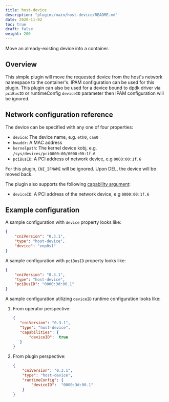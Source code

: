 ```yaml
---
title: host-device
description: "plugins/main/host-device/README.md"
date: 2020-11-02
toc: true
draft: false
weight: 200
---
```


Move an already-existing device into a container.

## Overview

This simple plugin will move the requested device from the host's network namespace
to the container's. IPAM configuration can be used for this plugin.
This plugin can also be used for a device bound to dpdk driver via `pciBusID` or
runtimeConfig `deviceID` parameter then IPAM configuration will be ignored.

## Network configuration reference

The device can be specified with any one of four properties:
* `device`: The device name, e.g. `eth0`, `can0`
* `hwaddr`: A MAC address
* `kernelpath`: The kernel device kobj, e.g. `/sys/devices/pci0000:00/0000:00:1f.6`
* `pciBusID`: A PCI address of network device, e.g `0000:00:1f.6`

For this plugin, `CNI_IFNAME` will be ignored. Upon DEL, the device will be moved back.

The plugin also supports the following [capability argument](https://github.com/containernetworking/cni/blob/master/CONVENTIONS.md):
* `deviceID`: A PCI address of the network device, e.g `0000:00:1f.6`

## Example configuration

A sample configuration with `device` property looks like:

```json
{
	"cniVersion": "0.3.1",
	"type": "host-device",
	"device": "enp0s1"
}
```

A sample configuration with `pciBusID` property looks like:

```json
{
	"cniVersion": "0.3.1",
	"type": "host-device",
	"pciBusID": "0000:3d:00.1"
}
```

A sample configuration utilizing `deviceID` runtime configuration looks like:

1. From operator perspective:
     ```json
    {
    	"cniVersion": "0.3.1",
    	"type": "host-device",
    	"capabilities": {
    		"deviceID":  true
    	}
    }
    ```
2. From plugin perspective:
    ```json
    {
    	"cniVersion": "0.3.1",
    	"type": "host-device",
    	"runtimeConfig": {
    		"deviceID":  "0000:3d:00.1"
    	}
    }
    ```
